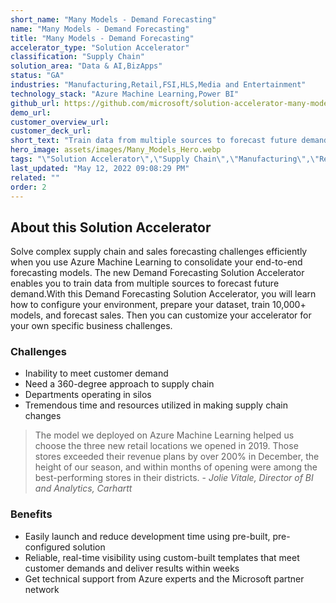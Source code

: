 ```yaml
---
short_name: "Many Models - Demand Forecasting"
name: "Many Models - Demand Forecasting"
title: "Many Models - Demand Forecasting"
accelerator_type: "Solution Accelerator"
classification: "Supply Chain"
solution_area: "Data & AI,BizApps"
status: "GA"
industries: "Manufacturing,Retail,FSI,HLS,Media and Entertainment"
technology_stack: "Azure Machine Learning,Power BI"
github_url: https://github.com/microsoft/solution-accelerator-many-models
demo_url: 
customer_overview_url: 
customer_deck_url: 
short_text: "Train data from multiple sources to forecast future demand."
hero_image: assets/images/Many_Models_Hero.webp
tags: "\"Solution Accelerator\",\"Supply Chain\",\"Manufacturing\",\"Retail\",\"FSI\",\"HLS\",\"Media and Entertainment\",\"Azure Machine Learning\",\"Power BI\",\"Data & AI\",\"BizApps\",\"GA\""
last_updated: "May 12, 2022 09:08:29 PM"
related: ""
order: 2
---
```

## About this Solution Accelerator

Solve complex supply chain and sales forecasting challenges efficiently when you use Azure Machine Learning to consolidate your end-to-end forecasting models. The new Demand Forecasting Solution Accelerator enables you to train data from multiple sources to forecast future demand.With this Demand Forecasting Solution Accelerator, you will learn how to configure your environment, prepare your dataset, train 10,000+ models, and forecast sales. Then you can customize your accelerator for your own specific business challenges.

### Challenges

* Inability to meet customer demand
* Need a 360-degree approach to supply chain
* Departments operating in silos
* Tremendous time and resources utilized in making supply chain changes

> The model we deployed on Azure Machine Learning helped us choose the three new retail locations we opened in 2019. Those stores exceeded their revenue plans by over 200% in December, the height of our season, and within months of opening were among the best-performing stores in their districts. - _Jolie Vitale, Director of BI and Analytics, Carhartt_

### Benefits

* Easily launch and reduce development time using pre-built, pre-configured solution
* Reliable, real-time visibility using custom-built templates that meet customer demands and deliver results within weeks
* Get technical support from Azure experts and the Microsoft partner network
